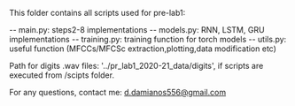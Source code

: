 This folder contains all scripts used for pre-lab1:

-- main.py:     steps2-8 implementations
-- models.py:   RNN, LSTM, GRU implementations
-- training.py: training function for torch models
-- utils.py:    useful function (MFCCs/MFCSc extraction,plotting,data modification etc)

Path for digits .wav files: '../pr_lab1_2020-21_data/digits', if scripts are executed from /scipts folder.

For any questions, contact me: d.damianos556@gmail.com
